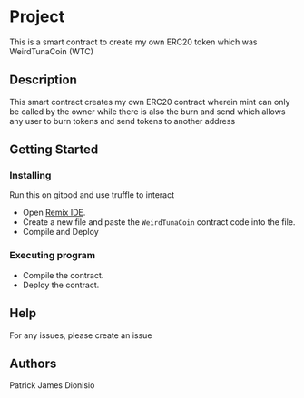 # Project
This is a smart contract to create my own ERC20 token which was WeirdTunaCoin (WTC)

## Description
This smart contract creates my own ERC20 contract wherein mint can only be called by the owner while there is also the burn and send which allows any user to burn tokens and send tokens to another address

## Getting Started

### Installing

Run this on gitpod and use truffle to interact

* Open [Remix IDE](https://remix.ethereum.org/).
* Create a new file and paste the `WeirdTunaCoin` contract code into the file.
* Compile and Deploy

### Executing program
* Compile the contract.
* Deploy the contract.

## Help
For any issues, please create an issue

## Authors
Patrick James Dionisio
